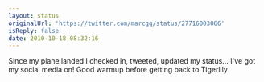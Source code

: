 ```yaml
---
layout: status
originalUrl: 'https://twitter.com/marcgg/status/27716003066'
isReply: false
date: 2010-10-18 08:32:16
---
```


Since my plane landed I checked in, tweeted, updated my status... I've got my social media on! Good warmup before getting back to Tigerlily
